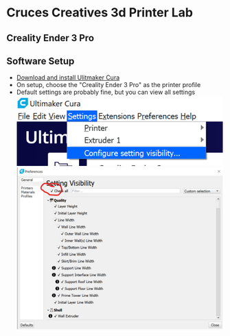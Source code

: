 # Cruces Creatives 3d Printer Lab
## Creality Ender 3 Pro


## Software Setup

- [Download and install Ulitmaker Cura](https://ultimaker.com/software/ultimaker-cura)
- On setup, choose the "Creality Ender 3 Pro" as the printer profile
- Default settings are probably fine, but you can view all settings 
![alt text](./pics/settings.png "Click on settings > Configure setting visibility")
![alt text](./pics/visibility.png "Click Check All")